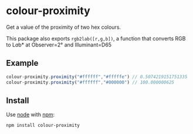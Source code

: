 # colour-proximity

Get a value of the proximity of two hex colours.

This package also exports `rgb2lab([r,g,b])`, a function that converts RGB to L*a*b* at Observer=2° and Illuminant=D65

## Example

```javascript
colour-proximity.proximity("#ffffff","#fffffe")	// 0.5074219151751335
colour-proximity.proximity("#ffffff","#000000")	// 100.000000625
```

## Install

Use [node](http://nodejs.org) with [npm](http://npmjs.org):

	npm install colour-proximity
